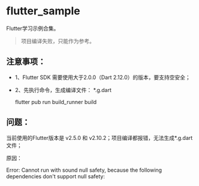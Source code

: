 # flutter_sample

Flutter学习示例合集。

> 项目编译失败，只能作为参考。

## 注意事项：
- 1、Flutter SDK 需要使用大于2.0.0（Dart 2.12.0）的版本，要支持空安全；
- 2、先执行命令，生成编译文件： *.g.dart
  
    flutter pub run build_runner build



## 问题：

当前使用的Flutter版本是 v2.5.0 和 v2.10.2；项目编译都报错，无法生成*.g.dart文件；

原因： 

Error: Cannot run with sound null safety, because the following dependencies
don't support null safety:

